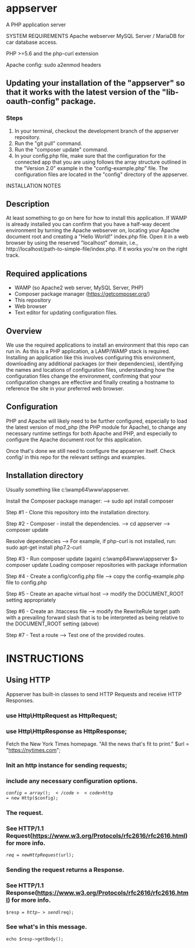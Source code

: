 # appserver
A PHP application server

SYSTEM REQUIREMENTS
Apache webserver
MySQL Server / MariaDB for car database access.

PHP >=5.6 and the php-curl extension

Apache config:
sudo a2enmod headers

## Updating your installation of the "appserver" so that it works with the latest version of the "lib-oauth-config" package.
### Steps
1) In your terminal, checkout the development branch of the appserver repository.
2) Run the "git pull" command.
3) Run the "composer update" command.
4) In your config.php file, make sure that the configuration for the connected app that you are using follows the array structure outlined in the "Version 2.0" example in the "config-example.php" file. The configuration files are located in the "config" directory of the appserver.



INSTALLATION NOTES
## Description 
At least something to go on here for how to install this application. If WAMP is already installed you can confirm that you have a half-way decent environment by turning the Apache webserver on, locating your Apache document root and creating a "Hello World!" index.php file.  Open it in a web browser by using the reserved "localhost" domain, i.e., http://localhost/path-to-simple-file/index.php.  If it works you're on the right track.

## Required applications
- WAMP (so Apache2 web server, MySQL Server, PHP)
- Composer package manager (https://getcomposer.org/)
- This repository
- Web browser
- Text editor for updating configuration files.

## Overview
We use the required applications to install an environment that this repo can run in.  As this is a PHP application, a LAMP/WAMP stack is required.  Installing an application like this involves configuring this environment, downloading any additional packages (or their dependencies), identifying the names and locations of configuration files, understanding how the configuration files change the environment, confirming that your configuration changes are effective and finally creating a hostname to reference the site in your preferred web browser.

## Configuration
PHP and Apache will likely need to be further configured, especially to load the latest version of mod_php (the PHP module for Apache), to change any necessary runtime settings for both Apache and PHP, and especially to configure the Apache document root for this application.

Once that's done we still need to configure the appserver itself.  Check config/ in this repo for the relevant settings and examples.

## Installation directory
Usually something like c:\wamp64\www\appserver.


Install the Composer package manager:
--> sudo apt install composer

Step #1 - Clone this repository into the installation directory.

Step #2 - Composer - install the dependencies.
 --> cd appserver
 --> composer update
 
Resolve dependencies
 --> For example, if php-curl is not installed, run:
    sudo apt-get install php7.2-curl

Step #3 - Run composer update (again)
c:\wamp64\www\appserver $> composer update
Loading composer repositories with package information
 
Step #4 - Create a config/config.php file
 --> copy the config-example.php file to config.php

Step #5 - Create an apache virtual host
 --> modify the DOCUMENT_ROOT setting appropriately
 
Step #6 - Create an .htaccess file
  --> modify the RewriteRule target path with a prevailing forward slash that is to be interpreted as being relative to the DOCUMENT_ROOT setting (above)

Step #7 - Test a route
 --> Test one of the provided routes.





# INSTRUCTIONS
## Using HTTP
Appserver has built-in classes to send HTTP Requests and receive HTTP Responses.


### use Http\HttpRequest as HttpRequest; 
### use Http\HttpResponse as HttpResponse;


Fetch the New York Times homepage.
"All the news that's fit to print."
  $url = "https://nytimes.com";

### Init an http instance for sending requests;
### include any necessary configuration options.
<code>$config = array();</code>
<code>$http = new Http($config);</code>

### The request.
### See HTTP/1.1 Request(https://www.w3.org/Protocols/rfc2616/rfc2616.html) for more info.
<code>$req = new HttpRequest($url);</code>

### Sending the request returns a Response.
### See HTTP/1.1 Response(https://www.w3.org/Protocols/rfc2616/rfc2616.html) for more info.
<code>$resp = $http->send($req);</code>

### See what's in this message.
<code>echo $resp->getBody();</code>
